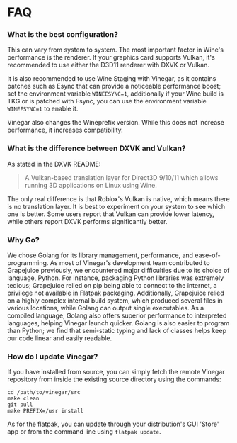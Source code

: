 # FAQ


### What is the best configuration?

This can vary from system to system. The most important factor in Wine's performance is the renderer. If your graphics card supports Vulkan, it's recommended to use either the D3D11 renderer with DXVK or Vulkan.

It is also recommended to use Wine Staging with Vinegar, as it contains patches such as Esync that can provide a noticeable performance boost; set the environment variable `WINEESYNC=1`, additionally if your Wine build is TKG or is patched with Fsync, you can use the environment variable `WINEFSYNC=1` to enable it.

Vinegar also changes the Wineprefix version. While this does not increase performance, it increases compatibility.

### What is the difference between DXVK and Vulkan?

As stated in the DXVK README:

> A Vulkan-based translation layer for Direct3D 9/10/11 which allows running 3D applications on Linux using Wine.

The only real difference is that Roblox's Vulkan is native, which means there is no translation layer. It is best to experiment on your system to see which one is better. Some users report that Vulkan can provide lower latency, while others report DXVK performs significantly better.

### Why Go?

We chose Golang for its library management, performance, and ease-of-programming. As most of Vinegar's development team contributed to Grapejuice previously, we encountered major difficulties due to its choice of language, Python. For instance, packaging Python libraries was extremely tedious; Grapejuice relied on pip being able to connect to the internet, a privilege not available in Flatpak packaging. Additionally, Grapejuice relied on a highly complex internal build system, which produced several files in various locations, while Golang can output single executables. As a compiled language, Golang also offers superior performance to interpreted languages, helping Vinegar launch quicker. Golang is also easier to program than Python; we find that semi-static typing and lack of classes helps keep our code linear and easily readable.

### How do I update Vinegar?

If you have installed from source, you can simply fetch the remote Vinegar repository from inside the existing source directory using the commands:
```
cd /path/to/vinegar/src
make clean
git pull
make PREFIX=/usr install
```
As for the flatpak, you can update through your distribution's GUI 'Store' app or from the command line using `flatpak update`.
